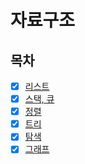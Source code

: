 # 자료구조

## 목차

* [x] [리스트](https://github.com/strongest-study-in-the-earth/cs2023/blob/main/DataStructure/week_1.md)
* [x] [스택, 큐](https://github.com/strongest-study-in-the-earth/cs2023/blob/main/DataStructure/week_2.md)
* [x] [정렬](https://github.com/strongest-study-in-the-earth/cs2023/blob/main/DataStructure/week_3.md)
* [x] [트리](https://github.com/strongest-study-in-the-earth/cs2023/blob/main/DataStructure/week_4.md)
* [x] [탐색](https://github.com/strongest-study-in-the-earth/cs2023/blob/main/DataStructure/week_5.md)
* [x] [그래프](https://github.com/strongest-study-in-the-earth/cs2023/blob/main/DataStructure/week_6.md)